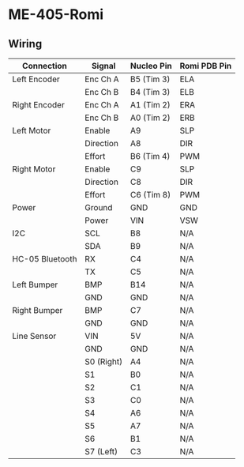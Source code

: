 # ME-405-Romi


## Wiring
| Connection       | Signal        | Nucleo Pin    | Romi PDB Pin |
|------------------|---------------|---------------|--------------|
| Left Encoder     | Enc Ch A      | B5 (Tim 3)    | ELA          |
|                  | Enc Ch B      | B4 (Tim 3)    | ELB          |
| Right Encoder    | Enc Ch A      | A1 (Tim 2)    | ERA          |
|                  | Enc Ch B      | A0 (Tim 2)    | ERB          |
| Left Motor       | Enable        | A9            | SLP          |
|                  | Direction     | A8            | DIR          |
|                  | Effort        | B6 (Tim 4)    | PWM          |
| Right Motor      | Enable        | C9            | SLP          |
|                  | Direction     | C8            | DIR          |
|                  | Effort        | C6 (Tim 8)    | PWM          |
| Power            | Ground        | GND           | GND          |
|                  | Power         | VIN           | VSW          |
| I2C              | SCL           | B8            | N/A          |
|                  | SDA           | B9            | N/A          |
| HC-05 Bluetooth  | RX            | C4            | N/A          |
|                  | TX            | C5            | N/A          |
| Left Bumper      | BMP           | B14           | N/A          |
|                  | GND           | GND           | N/A          |
| Right Bumper     | BMP           | C7            | N/A          |
|                  | GND           | GND           | N/A          |
| Line Sensor      | VIN           | 5V            | N/A          |
|                  | GND           | GND           | N/A          |
|                  | S0 (Right)    | A4            | N/A          |
|                  | S1            | B0            | N/A          |
|                  | S2            | C1            | N/A          |
|                  | S3            | C0            | N/A          |
|                  | S4            | A6            | N/A          |
|                  | S5            | A7            | N/A          |
|                  | S6            | B1            | N/A          |
|                  | S7 (Left)     | C3            | N/A          |
